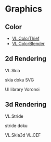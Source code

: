 # Graphics

## Color

* [VL.ColorThief](https://www.nuget.org/packages/VL.ColorThief)
* [VL.ColorBlender](https://www.nuget.org/packages/VL.ColorBlender)

## 2d Rendering

VL.Skia

skia doku
SVG

UI library
 Voronoi

## 3d Rendering

VL.Stride

stride doku

VL.Skia3d
VL.CEF

